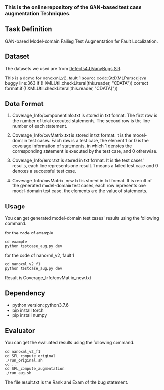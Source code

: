 ### This is the online repository of the GAN-based test case augmentation Techniques.
## Task Definition

GAN-based Model-domain Failing Test Augmentation for Fault Localization.

## Dataset

The datasets we used are from [Defects4J](http://defects4j.org),[ManyBugs](http://repairbenchmarks.cs.umass.edu/ManyBugs/),[SIR](http://sir.unl.edu/portal/index.php).

This is a demo for nanoxml_v2, fault 1
source code:StdXMLParser.java
buggy line:363 if (! XMLUtil.checkLiteral(this.reader, "CDATA")) 
correct format:if (! XMLUtil.checkLiteral(this.reader, "CDATA["))

## Data Format

1. Coverage_Info/componentinfo.txt is stored in txt format. The first row is the number of total executed statements. The second row is the line number of each statement.

2. Coverage_Info/covMatrix.txt is stored in txt format. It is the model-domain test cases. Each row is a test case, the element 1 or 0 is the coverage information of statements, in which 1 denotes the corresponding statement is executed by the test case, and 0 otherwise.

3. Coverage_Info/error.txt is stored in txt format. It is the test cases' results, each line represents one result. 1 means a failed test case and 0 denotes a successful test case.

4. Coverage_Info/covMatrix_new.txt is stored in txt format. It is result of the generated model-domain test cases, each row represents one model-domain test case. the elements are the value of statements.

## Usage
You can get generated model-domain test cases' results using the following command.

for the code of example
```
cd example
python testcase_aug.py dev
```
for the code of nanoxml_v2, fault 1

```
cd nanoxml_v2_f1
python testcase_aug.py dev
```
Result is Coverage_Info/covMatrix_new.txt

## Dependency

- python version: python3.7.6
- pip install torch
- pip install numpy
## Evaluator
You can get the evaluated results using the following command.
```
cd nanoxml_v2_f1
cd SFL_compute_original
./run_original.sh
cd ..
cd SFL_compute_augmentation
./run_aug.sh
```
The file result.txt is the Rank and Exam of the bug statement.
